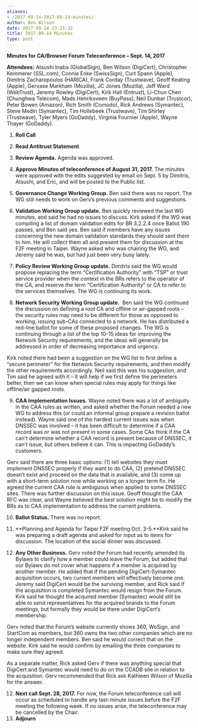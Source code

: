 ```yaml
---
aliases:
- /2017-09-14-2017-09-14-minutes/
author: Ben Wilson
date: 2017-09-14 23:23:32
title: 2017-09-14 Minutes
type: post
---
```


**Minutes for CA/Browser Forum Teleconference – Sept. 14, 2017**

**Attendees:** Atsushi Inaba (GlobalSign), Ben Wilson (DigiCert), Christopher Kemmerer (SSL.com), Connie Enke (SwissSign), Curt Spann (Apple), Dimitris Zacharopoulos (HARICA), Frank Corday (Trustwave), Geoff Keating (Apple), Gervase Markham (Mozilla), JC Jones (Mozilla), Jeff Ward (WebTrust), Jeremy Rowley (DigiCert), Kirk Hall (Entrust), Li-Chun Chen (Chunghwa Telecom), Mads Henriksveen (BuyPass), Neil Dunbar (Trustcor), Peter Bowen (Amazon), Rich Smith (Comodo), Rick Andrews (Symantec), Steve Medin (Symantec), Tim Hollebeek (Trustwave), Tim Shirley (Trustwave), Tyler Myers (GoDaddy), Virginia Fournier (Apple), Wayne Thayer (GoDaddy).

1. **Roll Call**

1. **Read Antitrust Statement**

1. **Review Agenda.** Agenda was approved.

1. **Approve Minutes of teleconference of August 31, 2017.** The minutes were approved with the edits suggested by email on Sept. 5 by Dimitris, Atsushi, and Eric, and will be posted to the Public list.

1. **Governance Change Working Group.** Ben said there was no report. The WG still needs to work on Gerv’s previous comments and suggestions.

1. **Validation Working Group update.** Ben quickly reviewed the last WG minutes, and said he had no issues to discuss. Kirk asked if the WG was compiling a list of domain validation edits for BR 3.2.2.4 once Ballot 190 passes, and Ben said yes. Ben said if members have any issues concerning the new domain validation standards they should sent them to him. He will collect them all and present them for discussion at the F2F meeting in Taipei. Wayne asked who was chairing the WG, and Jeremy said he was, but had just been very busy lately.

1. **Policy Review Working Group update.** Dimitris said the WG would propose replacing the term “Certification Authority” with “TSP” or trust service provider when the context in the BRs refers to the operator of the CA, and reserve the term “Certification Authority” or CA to refer to the services themselves. The WG is continuing its work.

1. **Network Security Working Group update.**  Ben said the WG continued the discussion on defining a root CA and offline or air-gapped roots – the security rules may need to be different for those as opposed to working, issuing sub-CAs connected to a network. He has distributed a red-line ballot for some of these proposed changes. The WG is continuing through a list of the top 10-15 ideas for improving the Network Security requirements, and the ideas will generally be addressed in order of decreasing importance and urgency.

Kirk noted there had been a suggestion on the WG list to first define a “secure perimeter” for the Network Security requirements, and then modify the other requirements accordingly. Neil said this was his suggestion, and Tim said he agreed with it – it will help if we first define the perimeters better, then we can know when special rules may apply for things like offline/air gapped roots.

9. **CAA Implementation Issues.** Wayne noted there was a lot of ambiguity in the CAA rules as written, and asked whether the Forum needed a new WG to address this (or could an informal group prepare a revision ballot instead). Wayne said one of the hardest current issues was when DNSSEC was involved – it has been difficult to determine if a CAA record was or was not present in some cases. Some CAs think if the CA can’t determine whether a CAA record is present because of DNSSEC, it can’t issue, but others believe it can. This is impacting GoDaddy’s customers.

Gerv said there are three basic options: (1) tell websites they must implement DNSSEC properly if they want to do CAA, (2) pretend DNSSEC doesn’t exist and proceed on the data that is available, and (3) come up with a short-term solution now while working on a longer term fix. He agreed the current CAA rule is ambiguous when applied to some DNSSEC sites. There was further discussion on this issue. Geoff thought the CAA RFC was clear, and Wayne believed the best solution might be to modify the BRs as to CAA implementation to address the current problems.

10. **Ballot Status.** There was no report.

01. **Planning and Agenda for Taipei F2F meeting Oct. 3-5.**Kirk said he was preparing a draft agenda and asked for input as to items for discussion. The location of the social dinner was discussed.

01. **Any Other Business.** Gerv noted the Forum had recently amended its Bylaws to clarify how a member could leave the Forum, but added that our Bylaws do not cover what happens if a member is acquired by another member. He added that if the pending DigiCert-Symantec acquisition occurs, two current members will effectively become one. Jeremy said DigiCert would be the surviving member, and Rick said if the acquisition is completed Symantec would resign from the Forum. Kirk said he thought the acquired member (Symantec) would still be able to send representatives for the acquired brands to the Forum meetings, but formally they would be there under DigiCert’s membership.

Gerv noted that the Forum’s website currently shows 360, WoSign, and StartCom as members, but 360 owns the two other companies which are no longer independent members. Ben said he would correct that on the website. Kirk said he would confirm by emailing the three companies to make sure they agreed.

As a separate matter, Rick asked Gerv if there was anything special that DigiCert and Symantec would need to do on the CCADB site in relation to the acquisition. Gerv recommended that Rick ask Kathleen Wilson of Mozilla for the answer.

12. **Next call Sept. 28, 2017.** For now, the Forum teleconference call will occur as scheduled to handle any last-minute issues before the F2F meeting the following week. If no issues arise, the teleconference may be cancelled by the Chair.
01. **Adjourn**